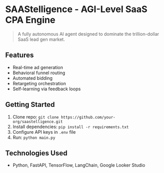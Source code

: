 # SAAStelligence - AGI-Level SaaS CPA Engine

> A fully autonomous AI agent designed to dominate the trillion-dollar SaaS lead gen market.

## Features

- Real-time ad generation
- Behavioral funnel routing
- Automated bidding
- Retargeting orchestration
- Self-learning via feedback loops

## Getting Started

1. Clone repo: `git clone https://github.com/your-org/saastelligence.git` 
2. Install dependencies: `pip install -r requirements.txt`
3. Configure API keys in `.env` file
4. Run: `python main.py`

## Technologies Used

- Python, FastAPI, TensorFlow, LangChain, Google Looker Studio

